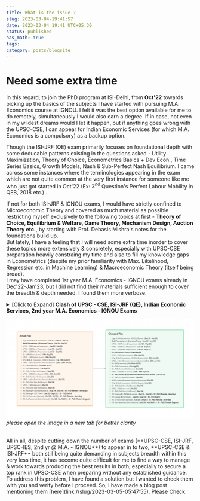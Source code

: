 ```yaml
---
title: What is the issue ?
slug: 2023-03-04-19:41:57
date: 2023-03-04 19:41 UTC+05:30
status: published
has_math: true
tags:
category: posts/blogsite
---
```



# Need some extra time 

In this regard, to join the PhD program at ISI-Delhi,  from **Oct'22** towards picking up the basics of the subjects I have started with pursuing M.A. Economics course at IGNOU. I felt it was the best option available for me to do remotely, simultaneously I would also earn a degree. If in case, not even in my wildest dreams would I let it happen, but if anything goes wrong with the UPSC-CSE, I can appear for Indian Economic Services (for which M.A. Economics is a compulsory) as a backup option. 

Though the ISI-JRF (QE) exam primarily focuses on foundational depth with some deducable patterns existing in the questions asked - Utility Maximization, Theory of Choice, Econometrics Basics + Dev Econ., Time Series Basics, Growth Models, Nash & Sub-Perfect Nash Equilibrium. I came across some instances where the terminologies appearing in the exam which are not quite common at the very first instance for someone like me who just got started in Oct'22 (Ex: $2^{nd}$ Question's Perfect Labour Mobility in QEB, 2018 etc.) .

If not for both ISI-JRF & IGNOU exams, I would have strictly confined to Microeconomic Theory and covered as much material as possible restricting myself exclusively to the following topics at first - **Theory of Choice, Equilibrium & Welfare, Game Theory, Mechanism Design, Auction Theory etc.**, by starting with Prof. Debasis Mishra's notes for the foundations build up.  
But lately, I have a feeling that I will need some extra time inorder to cover these topics more extensively & concretely, especially with UPSC-CSE preparation heavily constraing my time and also to fill my knowledge gaps in Econometrics (despite my prior familiarity with Max. Likelihood, Regression etc. in Machine Learning) & Macroeconomic Theory (itself being broad).  
I may have completed 1st year M.A. Economics - IGNOU exams already in Dec'22-Jan'23, but I did not find their materials sufficient enough to cover the breadth & depth needed. I found them more verbose.
<br>
<details>
<summary>[Click to Expand] <strong>Clash of UPSC - CSE, ISI-JRF (QE), Indian Economic Services, 2nd year M.A. Economics - IGNOU Exams </strong></summary>
<br>
UPSC-CSE being primarily a memory-based exam and me aiming for securing a top-rank in it, consumes a major portion of my day-time. In addition, its Mathematics Syllabus is broad with depth (almost equivalent to M.Sc Level). If it is not for Mathematics & its vast syllabus (advantage is, fetches more & sure marks), UPSC-CSE would have been relatively easier to be done away with.  <br>
All of these exams happening around the same months is making it quite difficult for me to optimally allocate my attention & memory to obtain the best results in all of them. <br>
To my luck/bad-luck, the dates of 2nd year M.A. Economics exams of IGNOU and Indian Economic Services are clashing. Preparation for these two is requiring a lot of my memory more than the others. <br>
So, due to their sheer size in material and also the clashing of dates, I have decided not to appear for Indian Economic Services Exam this year & postponed my plan to give my 2nd year M.A. Economics exams of IGNOU to Dec'2023. <br>
With this, only two exams remain - UPSC-CSE (Prelims in May'23 & Mains in Sept'23) & ISI-JRF (in May'23) to tackle currently, yet, both being in May'2023 (UPSC - Prelims) with contrasting demands of the subjects, especially memory management which is heaviy required for UPSC-CSE still continues to be a huge challenge. <br>
In addition to these, QEA of ISI-JRF (QE) requires Probability & Statistics, Optimization etc. (though not very deeply), UPSC-CSE (Maths) held in Sept'23 demands primary focus on ODEs, PDEs, Mathematical Physics - Mechanics, Fluid Dynamics, Group Theory, Real Analysis etc., with only Linear Algebra & Calculus being common to both.
<br>
</details>

<p>
<img src="/images/Targets%20&%20Planning.png"></img>
<em>please open the image in a new tab for better clarity</em>
</p><br>
All in all, despite cutting down the number of exams (**UPSC-CSE, ISI-JRF, UPSC-IES, 2nd yr @ M.A. - IGNOU**) to appear in to two, **UPSC-CSE & ISI-JRF** both still being quite demanding in subjects breadth within this very less time, it has become quite difficult for me to find a way to manage & work towards producing the best results in both, especially to secure a top rank in UPSC-CSE when preparing without any established guidance.  
To address this problem, I have found a solution but I wanted to check them with you and verify before I proceed. So, I have made a blog post mentioning them [here](link://slug/2023-03-05-05:47:55). Please Check.






